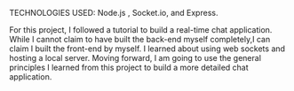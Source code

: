 TECHNOLOGIES USED: Node.js , Socket.io, and Express.

For this project, I followed a tutorial to build a real-time chat application. While I cannot claim to have built the back-end myself completely,I can claim I built the front-end by myself. I learned about using web sockets and hosting a local server. Moving forward, I am going to use the general principles I learned from this project to build a more detailed chat application.

